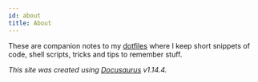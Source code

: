 ```yaml
---
id: about
title: About
---
```


These are companion notes to my [dotfiles](https://github.com/rsapkf/dotfiles) where I keep short snippets of code, shell scripts, tricks and tips to remember stuff.

_This site was created using [Docusaurus](https://docusaurus.io/) v1.14.4._
